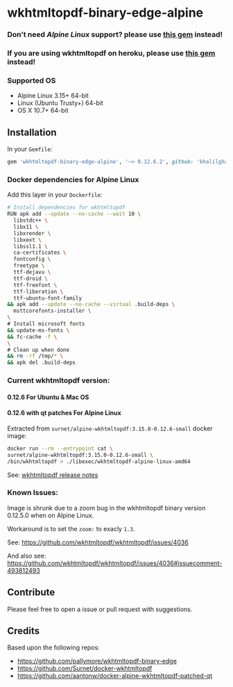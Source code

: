 # wkhtmltopdf-binary-edge-alpine

### Don't need _Alpine Linux_ support? please use [this gem](https://github.com/pallymore/wkhtmltopdf-binary-edge) instead!

### If you are using wkhtmltopdf on heroku, please use [this gem](https://github.com/rposborne/wkhtmltopdf-heroku) instead!

### Supported OS

- Alpine Linux 3.15+ 64-bit
- Linux (Ubuntu Trusty+) 64-bit
- OS X 10.7+ 64-bit

## Installation

In your `Gemfile`:

```ruby
gem 'wkhtmltopdf-binary-edge-alpine', '~> 0.12.6.2', github: 'khalilgharbaoui/wkhtmltopdf-binary-edge-alpine'
```

### Docker dependencies for Alpine Linux

Add this layer in your `Dockerfile`:

```bash
# Install dependencies for wkhtmltopdf
RUN apk add --update --no-cache --wait 10 \
  libstdc++ \
  libx11 \
  libxrender \
  libxext \
  libssl1.1 \
  ca-certificates \
  fontconfig \
  freetype \
  ttf-dejavu \
  ttf-droid \
  ttf-freefont \
  ttf-liberation \
  ttf-ubuntu-font-family
&& apk add --update --no-cache --virtual .build-deps \
  msttcorefonts-installer \
\
# Install microsoft fonts
&& update-ms-fonts \
&& fc-cache -f \
\
# Clean up when done
&& rm -rf /tmp/* \
&& apk del .build-deps
```

### Current wkhtmltopdf version:

#### 0.12.6 For Ubuntu & Mac OS

#### 0.12.6 with qt patches For Alpine Linux

Extracted from `surnet/alpine-wkhtmltopdf:3.15.0-0.12.6-small` docker image:

```bash
docker run --rm --entrypoint cat \
surnet/alpine-wkhtmltopdf:3.15.0-0.12.6-small \
/bin/wkhtmltopdf > ./libexec/wkhtmltopdf-alpine-linux-amd64
```

See: [wkhtmltopdf release notes](https://github.com/wkhtmltopdf/wkhtmltopdf/releases/tag/0.12.6)

### Known Issues:

Image is shrunk due to a zoom bug in the wkhtmltopdf binary version 0.12.5.0 when on Alpine Linux.

Workaround is to set the `zoom:` to exacly `1.3`.

See: https://github.com/wkhtmltopdf/wkhtmltopdf/issues/4036

And also see: https://github.com/wkhtmltopdf/wkhtmltopdf/issues/4036#issuecomment-493812493

## Contribute

Please feel free to open a issue or pull request with suggestions.

## Credits

Based upon the following repos:

- https://github.com/pallymore/wkhtmltopdf-binary-edge
- https://github.com/Surnet/docker-wkhtmltopdf
- https://github.com/aantonw/docker-alpine-wkhtmltopdf-patched-qt
